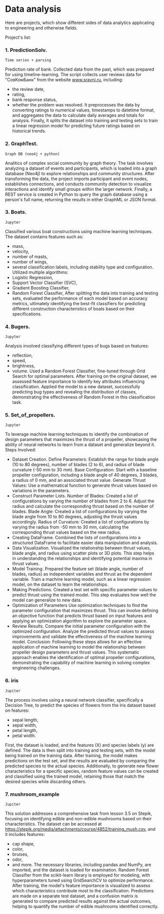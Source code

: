 # Data analysis 

Here are projects, which show different sides of data analytics applicating to engineering and otherwise fields. 

Project's list: 

### 1. PredictionSolv.
    Time series + parsing
Prediction rate of bank. Collected data from the past, which was prepared for using timeline-learning.
The script collects user reviews data for "СовКомБанк" from the website www.sravni.ru, including:
- the review date,
- rating,
- bank response status,
- whether the problem was resolved. 
It preprocesses the data by converting ratings to numerical values, timestamps to datetime format, and aggregates the data to calculate daily averages and totals for analysis. 
Finally, it splits the dataset into training and testing sets to train a linear regression model for predicting future ratings based on historical trends.

### 2. GraphTest.
    Graph DB (neo4j + python)
Analitics of complex social community by graph theory.
The task involves analyzing a dataset of events and participants, which is loaded into a graph database (Neo4j) to explore relationships and community structures. 
After transforming the data, the project imports participant and event nodes, establishes connections, and conducts community detection to visualize interactions and identify small groups within the larger network. 
Finally, a REST service is created in Python to query the graph database using a person's full name, returning the results in either GraphML or JSON format.

### 3. Boats.
    Jupyter 
Classified various boat constructions using machine learning techniques. The dataset contains features such as:
- mass,
- velocity,
- number of masts,
- number of wings,
- several classification labels, including stability type and configuration.
Utilized multiple algorithms:
- Logistic Regression,
- Support Vector Classifier (SVC),
- Gradient Boosting Classifier,
- Random Forest Classifier,
After splitting the data into training and testing sets, evaluated the performance of each model based on accuracy metrics, ultimately identifying the best-fit classifiers for predicting different construction characteristics of boats based on their specifications.

### 4. Bugers.
    Jupyter
Analysis involved classifying different types of bugs based on features:
- reflection,
- speed,
- brightness,
- volume.
Used a Random Forest Classifier, fine-tuned through Grid Search for optimal parameters.
After training on the original dataset, we assessed feature importance to identify key attributes influencing classification.
Applied the model to a new dataset, successfully predicting bug types and revealing the distribution of classes, demonstrating the effectiveness of Random Forest in this classification task.

### 5. Set_of_propellers.
    Jupyter
To leverage machine learning techniques to identify the combination of design parameters that maximizes the thrust of a propeller, showcasing the ability of neural networks to learn from a dataset and generalize beyond it. Steps Involved:
- Dataset Creation. Define Parameters:
Establish the range for blade angle (10 to 80 degrees), number of blades (2 to 6), and radius of blade curvature (-50 mm to 30 mm).
Base Configuration:
Start with a baseline propeller configuration, including a blade angle of 40 degrees, 3 blades, a radius of 0 mm, and an associated thrust value.
Generate Thrust Values:
Use a mathematical function to generate thrust values based on variations in the parameters.
- Construct Parameter Lists.
    Number of Blades:
Created a list of configurations by varying the number of blades from 2 to 6. Adjust the radius and calculate the corresponding thrust based on the number of blades.
    Blade Angle:
Created a list of configurations by varying the blade angle from 10 to 80 degrees, adjusting the thrust values accordingly.
    Radius of Curvature:
Created a list of configurations by varying the radius from -50 mm to 30 mm, calculating the corresponding thrust values based on the new radius.
- Creating DataFrame. Combined the lists of configurations into a structured DataFrame to facilitate easier data manipulation and analysis.
- Data Visualization. Visualized the relationship between thrust values, blade angle, and radius using scatter plots or 3D plots. This step helps in understanding the relationships and identifying potential maxima in thrust values.
- Model Training. Prepared the feature set (blade angle, number of blades, radius) as independent variables and thrust as the dependent variable. Train a machine learning model, such as a linear regression model, on the dataset to learn the relationships.
- Making Predictions. Created a test set with specific parameter values to predict thrust using the trained model. This step evaluates how well the model can generalize to new data.
- Optimization of Parameters
Use optimization techniques to find the parameter configuration that maximizes thrust. This can involve defining an objective function that predicts thrust based on input features and applying an optimization algorithm to explore the parameter space.
- Review Results. Compare the initial parameter configuration with the optimized configuration. Analyze the predicted thrust values to assess improvements and validate the effectiveness of the machine learning model.
Conclusion:
Following these steps allows for an effective application of machine learning to model the relationship between propeller design parameters and thrust values. This systematic approach enables the identification of optimal propeller configurations, demonstrating the capability of machine learning in solving complex engineering challenges.

### 6. iris
    Jupiter
The process involves using a neural network classifier, specifically a Decision Tree, to predict the species of flowers from the Iris dataset based on features:
- sepal length,
- sepal width,
- petal length,
- petal width.

First, the dataset is loaded, and the features (X) and species labels (y) are defined. 
The data is then split into training and testing sets, with the model being trained on the training data. 
After training, the model makes predictions on the test set, and the results are evaluated by comparing the predicted species to the actual species. 
Additionally, to generate new flower characteristics for a specific species, random feature values can be created and classified using the trained model, retaining those that match the desired species while discarding others.

### 7. mushroom_example
    Jupiter 
This solution addresses a comprehensive task from lesson 3.5 on Stepik, focusing on identifying edible and non-edible mushrooms based on their characteristics. 
The dataset can be accessed at https://stepik.org/media/attachments/course/4852/training_mush.csv, and it includes features:
- cap shape,
- color,
- bruises,
- odor, 
- and more.
The necessary libraries, including pandas and NumPy, are imported, and the dataset is loaded for examination.
Random Forest Classifier from the scikit-learn library is employed for modeling, with hyperparameters tuned using GridSearchCV to optimize performance.
After training, the model's feature importance is visualized to assess which characteristics contribute most to the classification.
Predictions are made on a separate test dataset, and a confusion matrix is generated to compare predicted results against the actual outcomes, helping to quantify the number of edible mushrooms identified correctly.






